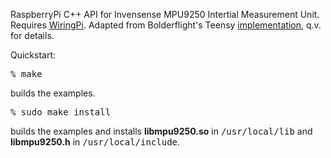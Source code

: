 RaspberryPi C++ API for Invensense MPU9250 Intertial Measurement Unit.
Requires [WiringPi](http://wiringpi.com/).
Adapted from Bolderflight's Teensy [implementation](https://github.com/bolderflight/MPU9250), q.v. for details.

Quickstart:

<pre>
% make
</pre>

builds the examples.  

<pre>
% sudo make install
</pre>

builds the examples and installs <b>libmpu9250.so</b> in <tt>/usr/local/lib</tt> and
<b>libmpu9250.h</b> in <tt>/usr/local/include</tt>.




